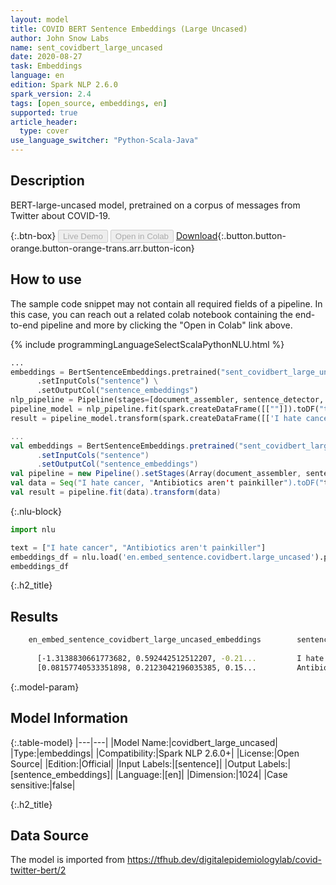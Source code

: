 ```yaml
---
layout: model
title: COVID BERT Sentence Embeddings (Large Uncased)
author: John Snow Labs
name: sent_covidbert_large_uncased
date: 2020-08-27
task: Embeddings
language: en
edition: Spark NLP 2.6.0
spark_version: 2.4
tags: [open_source, embeddings, en]
supported: true
article_header:
  type: cover
use_language_switcher: "Python-Scala-Java"
---
```


## Description
BERT-large-uncased model, pretrained on a corpus of messages from Twitter about COVID-19. 

{:.btn-box}
<button class="button button-orange" disabled>Live Demo</button>
<button class="button button-orange" disabled>Open in Colab</button>
[Download](https://s3.amazonaws.com/auxdata.johnsnowlabs.com/public/models/sent_covidbert_large_uncased_en_2.6.0_2.4_1598488155401.zip){:.button.button-orange.button-orange-trans.arr.button-icon}

## How to use

The sample code snippet may not contain all required fields of a pipeline. In this case, you can reach out a related colab notebook containing the end-to-end pipeline and more by clicking the "Open in Colab" link above.


<div class="tabs-box" markdown="1">

{% include programmingLanguageSelectScalaPythonNLU.html %}

```python
...
embeddings = BertSentenceEmbeddings.pretrained("sent_covidbert_large_uncased", "en") \
      .setInputCols("sentence") \
      .setOutputCol("sentence_embeddings")
nlp_pipeline = Pipeline(stages=[document_assembler, sentence_detector, embeddings])
pipeline_model = nlp_pipeline.fit(spark.createDataFrame([[""]]).toDF("text"))
result = pipeline_model.transform(spark.createDataFrame([['I hate cancer', "Antibiotics aren't painkiller"]], ["text"]))
```

```scala
...
val embeddings = BertSentenceEmbeddings.pretrained("sent_covidbert_large_uncased", "en")
      .setInputCols("sentence")
      .setOutputCol("sentence_embeddings")
val pipeline = new Pipeline().setStages(Array(document_assembler, sentence_detector, embeddings))
val data = Seq("I hate cancer, "Antibiotics aren't painkiller").toDF("text")
val result = pipeline.fit(data).transform(data)
```

{:.nlu-block}
```python
import nlu

text = ["I hate cancer", "Antibiotics aren't painkiller"]
embeddings_df = nlu.load('en.embed_sentence.covidbert.large_uncased').predict(text, output_level='sentence')
embeddings_df
```

</div>

{:.h2_title}
## Results
```bash
	en_embed_sentence_covidbert_large_uncased_embeddings	    sentence
	
      [-1.3138830661773682, 0.592442512512207, -0.21... 	    I hate cancer
      [0.08157740533351898, 0.2123042196035385, 0.15... 	    Antibiotics aren't painkiller
```

{:.model-param}
## Model Information

{:.table-model}
|---|---|
|Model Name:|covidbert_large_uncased|
|Type:|embeddings|
|Compatibility:|Spark NLP 2.6.0+|
|License:|Open Source|
|Edition:|Official|
|Input Labels:|[sentence]|
|Output Labels:|[sentence_embeddings]|
|Language:|[en]|
|Dimension:|1024|
|Case sensitive:|false|

{:.h2_title}
## Data Source
The model is imported from https://tfhub.dev/digitalepidemiologylab/covid-twitter-bert/2
